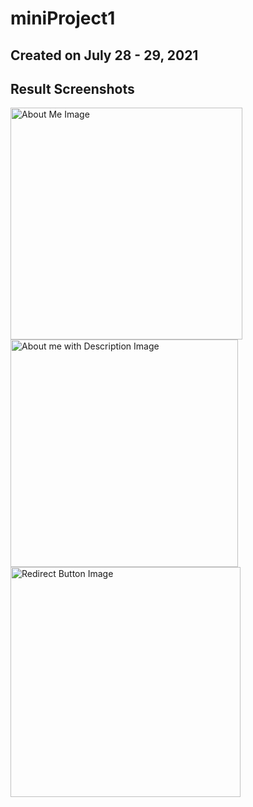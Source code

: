 # miniProject1

## Created on July 28 - 29, 2021
## Result Screenshots
<img width="371" alt="About Me Image" src="https://user-images.githubusercontent.com/62197228/128300874-1f5382ad-bdff-4413-9486-f97d420cd6c0.png">
<img width="364" alt="About me with Description Image" src="https://user-images.githubusercontent.com/62197228/128300882-e8bc13b6-c1c1-4b83-866d-4e2f2810dd1d.png">
<img width="368" alt="Redirect Button Image" src="https://user-images.githubusercontent.com/62197228/128300883-8abd60fb-83e7-4a42-a20c-3a7f90660443.png">

